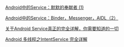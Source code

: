 [Android中的Service：默默的奉献者 (1)](https://blog.csdn.net/luoyanglizi/article/details/51586437)

[Android中的Service：Binder，Messenger，AIDL（2）](https://blog.csdn.net/luoyanglizi/article/details/51594016)

[关于Android Service真正的完全详解，你需要知道的一切](https://blog.csdn.net/javazejian/article/details/52709857)

[Android 多线程之IntentService 完全详解](https://blog.csdn.net/javazejian/article/details/52426425)

[]()

[]()

[]()

[]()


